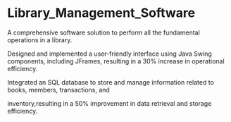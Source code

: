# Library_Management_Software

A comprehensive software solution to perform all the fundamental operations in a library.

Designed and implemented a user-friendly interface using Java Swing components, including JFrames, resulting in a
30% increase in operational efficiency.

Integrated an SQL database to store and manage information related to books, members, transactions, and

inventory,resulting in a 50% improvement in data retrieval and storage efficiency.
